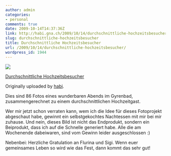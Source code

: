 ```yaml
---
author: admin
categories:
- personal
comments: true
date: 2009-10-14T14:37:36Z
link: http://habi.gna.ch/2009/10/14/durchschnittliche-hochzeitsbesucher/
slug: durchschnittliche-hochzeitsbesucher
title: Durchschnittliche Hochzeitsbesucher
url: /2009/10/14/durchschnittliche-hochzeitsbesucher/
wordpress_id: 1944
---
```


[![](http://farm3.static.flickr.com/2613/4010213441_87f74436fd_m.jpg)](http://www.flickr.com/photos/habi/4010213441/)
   

 
  [Durchschnittliche Hochzeitsbesucher](http://www.flickr.com/photos/habi/4010213441/)
    

  Originally uploaded by [habi](http://www.flickr.com/people/habi/).
 



Dies sind 86 Fotos eines wunderbaren Abends im Gyrenbad, zusammengerechnet zu einem durchschnittlichen Hochzeitgast.  

  

Wer mir jetzt schon verraten kann, wem ich die Idee für dieses Fotoprojekt abgeschaut habe, gewinnt ein selbstgekochtes Nachtessen mit mir bei mir zuhause. Und nein, dieses Bild ist nicht das Endprodukt, sondern ein Beiprodukt, dass ich auf die Schnelle generiert habe. Alle die am Wochenende dabeiwaren, sind vom Gewinn leider ausgeschlossen :)  

  

Nebenbei: Herzliche Gratulation an Flurina und Sigi. Wenn euer gemeinsames Leben so wird wie das Fest, dann kommt das sehr gut!
  

